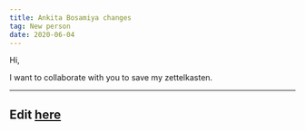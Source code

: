 ```yaml
---
title: Ankita Bosamiya changes
tag: New person
date: 2020-06-04
---
```


Hi,

I want to collaborate with you to save my zettelkasten.

---
Edit [here](https://github.com/ankitadhandha/zettelkasten/edit/master/6hbkilml4.md)
---
